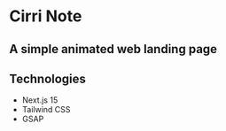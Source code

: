 # Cirri Note

## A simple animated web landing page

## Technologies
  - Next.js 15
  - Tailwind CSS
  - GSAP
  